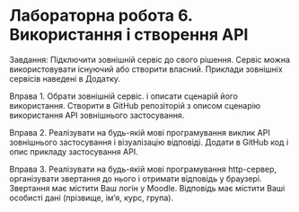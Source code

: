 # Лабораторна робота 6. Використання і створення API
Завдання: Підключити зовнішній сервіс до свого рішення. Сервіс можна використовувати
існуючий або створити власний. Приклади зовнішніх сервісів наведені в Додатку.

Вправа 1. Обрати зовнішній сервіс. і описати сценарій його використання. Створити в
GitHub репозіторій з описом сценарію використання API зовнішнього застосування.

Вправа 2. Реалізувати на будь-якій мові програмування виклик API зовнішнього
застосування і візуалізацію відповіді. Додати в GitHub код і опис прикладу застосування
API.

Вправа 3. Реалізувати на будь-якій мові програмування http-сервер, організувати
звертання до нього і отримати відповідь у браузері. Звертання має містити Ваш логін у
Moodle. Відповідь має містити Ваші особисті дані (прізвище, ім’я, курс, група).
